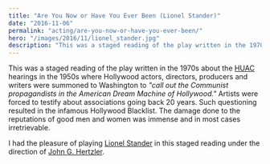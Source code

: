 ```yaml
---
title: "Are You Now or Have You Ever Been (Lionel Stander)"
date: "2016-11-06"
permalink: "acting/are-you-now-or-have-you-ever-been/"
hero: "/images/2016/11/lionel_stander.jpg"
description: "This was a staged reading of the play written in the 1970s about the House Un-American Activities Committee hearings in the 1950s."
---
```


This was a staged reading of the play written in the 1970s about the [HUAC](https://en.wikipedia.org/wiki/House_Un-American_Activities_Committee) hearings in the 1950s where Hollywood actors, directors, producers and writers were summoned to Washington to _"call out the Communist propagandists in the American Dream Machine of Hollywood."_ Artists were forced to testify about associations going back 20 years. Such questioning resulted in the infamous Hollywood Blacklist. The damage done to the reputations of good men and women was immense and in most cases irretrievable.

I had the pleasure of playing [Lionel Stander](https://en.wikipedia.org/wiki/Lionel_Stander) in this staged reading under the direction of [John G. Hertzler](https://en.wikipedia.org/wiki/J._G._Hertzler).